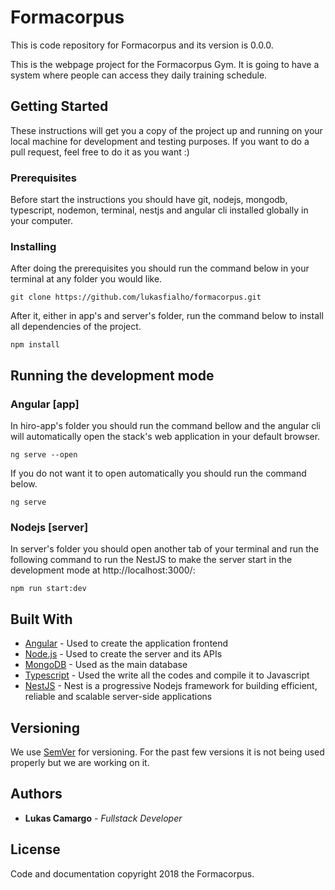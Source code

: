 # Formacorpus

This is code repository for Formacorpus and its version is 0.0.0. 

This is the webpage project for the Formacorpus Gym. It is going to have a system where people can access they daily training schedule.

## Getting Started

These instructions will get you a copy of the project up and running on your local machine for development and testing purposes. If you want to do a pull request, feel free to do it as you want :) 

### Prerequisites

Before start the instructions you should have git, nodejs, mongodb, typescript, nodemon, terminal, nestjs and angular cli installed globally in your computer.

### Installing

After doing the prerequisites you should run the command below in your terminal at any folder you would like.

```
git clone https://github.com/lukasfialho/formacorpus.git
```

After it, either in app's and server's folder, run the command below to install all dependencies of the project.

```
npm install
```

## Running the development mode

### Angular [app]

In hiro-app's folder you should run the command bellow and the angular cli will automatically open the stack's web application in your default browser.

```
ng serve --open
```

If you do not want it to open automatically you should run the command below.

```
ng serve
```

### Nodejs [server]

In server's folder you should open another tab of your terminal and run the following command to run the NestJS to make the server start in the development mode at http://localhost:3000/:

```
npm run start:dev
```

<!-- ## Documentation

After running the project locally you will be able to access its documentation at 

```
http://localhost:3000/docServer/v0/
``` 

for the backend and at

```
http://localhost:3000/docFront/v0/
```

for the frontend. 

### Updating the Documentation

To update the documentation you should have installed the compodoc globally in you computer. After it you can run the command below at both folders stack and server:

```
npm run doc
```
-->

## Built With

* [Angular](https://angular.io/) - Used to create the application frontend
* [Node.js](https://nodejs.org/en/) - Used to create the server and its APIs
* [MongoDB](https://www.mongodb.com/) - Used as the main database
* [Typescript](https://www.typescriptlang.org/) - Used the write all the codes and compile it to Javascript
* [NestJS](https://docs.nestjs.com) - Nest is a progressive Nodejs framework for building efficient, reliable and scalable server-side applications
<!-- * [CompoDoc](https://compodoc.app/) - Used to create automatically the project documentation -->




## Versioning

We use [SemVer](http://semver.org/) for versioning. For the past few versions it is not being used properly but we are working on it.

## Authors

* **Lukas Camargo** - *Fullstack Developer*

## License

Code and documentation copyright 2018 the Formacorpus.
